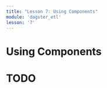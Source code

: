 ```yaml
---
title: "Lesson 7: Using Components"
module: 'dagster_etl'
lesson: '7'
---
```


# Using Components

# TODO